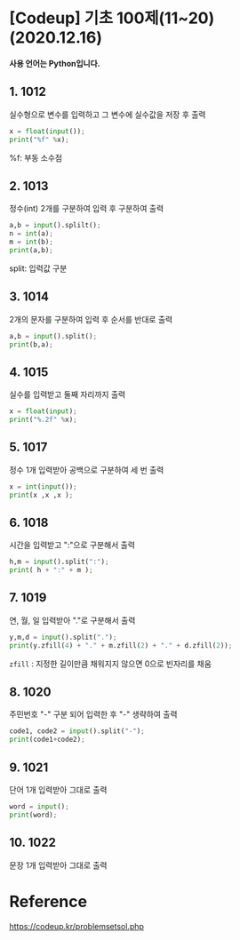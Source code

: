 # [Codeup] 기초 100제(11~20) (2020.12.16)

**사용 언어는 Python입니다.**

## 1. 1012

실수형으로 변수를 입력하고 그 변수에 실수값을 저장 후 출력

```python
x = float(input());
print("%f" %x);
```

%f: 부동 소수점



## 2. 1013

정수(int) 2개를 구분하여 입력 후 구분하여 출력

```python
a,b = input().splilt();
n = int(a);
m = int(b);
print(a,b);
```

split: 입력값 구분



## 3. 1014

2개의 문자를 구분하여 입력 후 순서를 반대로 출력

```python
a,b = input().split();
print(b,a);
```



## 4. 1015

실수를 입력받고 둘째 자리까지 출력

```python
x = float(input);
print("%.2f" %x);
```



## 5. 1017

정수 1개 입력받아 공백으로 구분하여 세 번 출력

```python
x = int(input());
print(x ,x ,x );
```



## 6. 1018

시간을 입력받고 ":"으로 구분해서 출력

```python
h,m = input().split(":");
print( h + ":" + m );
```



## 7. 1019

연, 월, 일 입력받아 "."로 구분해서 출력

```python
y,m,d = input().split(".");
print(y.zfill(4) + "." + m.zfill(2) + "." + d.zfill(2));
```

`zfill` : 지정한 길이만큼 채워지지 않으면 0으로 빈자리를 채움



## 8. 1020

주민번호 "-" 구분 되어 입력한 후 "-" 생략하여 출력

```python
code1, code2 = input().split("-");
print(code1+code2);
```



## 9. 1021

단어 1개 입력받아 그대로 출력

```python
word = input();
print(word);
```



## 10. 1022

문장 1개 입력받아 그대로 출력



# Reference

https://codeup.kr/problemsetsol.php